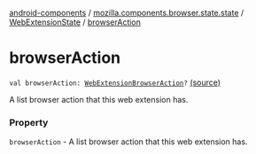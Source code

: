 [android-components](../../index.md) / [mozilla.components.browser.state.state](../index.md) / [WebExtensionState](index.md) / [browserAction](./browser-action.md)

# browserAction

`val browserAction: `[`WebExtensionBrowserAction`](../-web-extension-browser-action.md)`?` [(source)](https://github.com/mozilla-mobile/android-components/blob/master/components/browser/state/src/main/java/mozilla/components/browser/state/state/WebExtensionState.kt#L24)

A list browser action that this web extension has.

### Property

`browserAction` - A list browser action that this web extension has.
